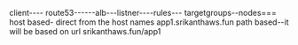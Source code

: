 client---- route53------alb---listner----rules--- targetgroups--nodes===     
host based- direct from the host names 
app1.srikanthaws.fun
path based--it will be based on url
srikanthaws.fun/app1
